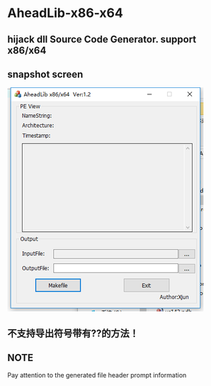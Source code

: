 # AheadLib-x86-x64

## hijack dll Source Code Generator. support x86/x64 

## snapshot screen
![Image text](screen1.png)

## 不支持导出符号带有??的方法！

## NOTE

Pay attention to the generated file header prompt information
